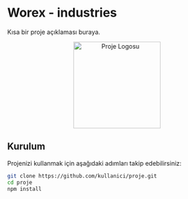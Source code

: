 <!-- Başlık -->
# Worex - industries
<!-- Kısa Açıklama -->
Kısa bir proje açıklaması buraya.

<!-- Proje Logosu veya Görseli -->
<p align="center">
  <img src="proje-logo.png" alt="Proje Logosu" width="200">
</p>

<!-- Kurulum -->
## Kurulum

Projenizi kullanmak için aşağıdaki adımları takip edebilirsiniz:

```bash
git clone https://github.com/kullanici/proje.git
cd proje
npm install
